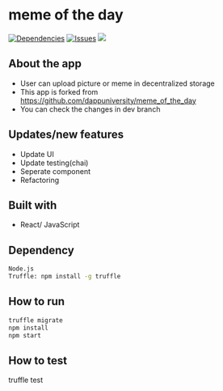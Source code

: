 # meme of the day

[![Dependencies](https://img.shields.io/david/sunnysingh/sunnysingh.io.svg?style=for-the-badge)](https://david-dm.org/jes14/meme_of_the_day) [![Issues](https://img.shields.io/github/issues/sunnysingh/sunnysingh.io.svg?style=for-the-badge)](https://github.com/jes14/meme_of_the_day/issues) [![](https://img.shields.io/github/issues-pr/sunnysingh/sunnysingh.io.svg?style=for-the-badge)](https://github.com/jes14/meme_of_the_day/pulls)

## About the app

- User can upload picture or meme in decentralized storage
- This app is forked from https://github.com/dappuniversity/meme_of_the_day
- You can check the changes in dev branch

## Updates/new features

- Update UI
- Update testing(chai)
- Seperate component
- Refactoring

## Built with

- React/ JavaScript

## Dependency

```sh
Node.js
Truffle: npm install -g truffle
```

## How to run

```sh
truffle migrate
npm install
npm start
```

## How to test

truffle test
